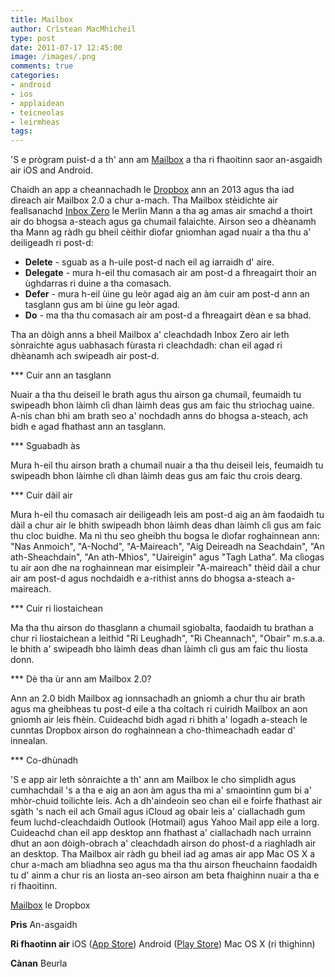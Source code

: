 ```yaml
---
title: Mailbox
author: Crìstean MacMhìcheil
type: post
date: 2011-07-17 12:45:00
image: /images/.png
comments: true
categories:
- android
- ios
- applaidean
- teicneolas
- leirmheas
tags:
---
```


'S e prògram puist-d a th' ann am [Mailbox](https://web.archive.org/web/20160314163527/http://www.mailboxapp.com/) a tha ri fhaoitinn saor an-asgaidh air iOS and Android.

<!--more-->

Chaidh an app a cheannachadh le [Dropbox](https://web.archive.org/web/20160314163527/https://www.dropbox.com/) ann an 2013 agus tha iad dìreach air Mailbox 2.0 a chur a-mach. Tha Mailbox stèidichte air feallsanachd [Inbox Zero](https://web.archive.org/web/20160314163527/http://www.43folders.com/43-folders-series-inbox-zero) le Merlin Mann a tha ag amas air smachd a thoirt air do bhogsa a-steach agus ga chumail falaichte. Airson seo a dhèanamh tha Mann ag ràdh gu bheil cèithir dìofar gnìomhan agad nuair a tha thu a' deiligeadh ri post-d:

* **Delete** - sguab as a h-uile post-d nach eil ag iarraidh d' aire.
* **Delegate** - mura h-eil thu comasach air am post-d a fhreagairt thoir an ùghdarras ri duine a tha comasach.
* **Defer** - mura h-eil ùine gu leòr agad aig an àm cuir am post-d ann an tasglann gus am bi ùine gu leòr agad.
* **Do** - ma tha thu comasach air am post-d a fhreagairt dèan e sa bhad.

Tha an dòigh anns a bheil Mailbox a' cleachdadh Inbox Zero air leth sònraichte agus uabhasach fùrasta ri cleachdadh: chan eil agad ri dhèanamh ach swipeadh air post-d.

*** Cuir ann an tasglann

Nuair a tha thu deiseil le brath agus thu airson ga chumail, feumaidh tu swipeadh bhon làimh clì dhan làimh deas gus am faic thu strìochag uaine. A-nis chan bhi am brath seo a' nochdadh anns do bhogsa a-steach, ach bidh e agad fhathast ann an tasglann.

*** Sguabadh às

Mura h-eil thu airson brath a chumail nuair a tha thu deiseil leis, feumaidh tu swipeadh bhon làimhe clì dhan làimh deas gus am faic thu crois dearg.

*** Cuir dàil air

Mura h-eil thu comasach air deiligeadh leis am post-d aig an àm faodaidh tu dàil a chur air le bhith swipeadh bhon làimh deas dhan làimh clì gus am faic thu cloc buidhe. Ma nì thu seo gheibh thu bogsa le dìofar roghainnean ann: "Nas Anmoich", "A-Nochd", "A-Maireach", "Aig Deireadh na Seachdain", "An ath-Sheachdain", "An ath-Mhìos", "Uaireigin" agus "Tagh Latha". Ma clìogas tu air aon dhe na roghainnean mar eisimpleir "A-maireach" thèid dàil a chur air am post-d agus nochdaidh e a-rithist anns do bhogsa a-steach a-maireach.

*** Cuir ri liostaichean

Ma tha thu airson do thasglann a chumail sgiobalta, faodaidh tu brathan a chur ri liostaichean a leithid "Ri Leughadh", "Ri Cheannach", "Obair" m.s.a.a. le bhith a' swipeadh bho làimh deas dhan làimh clì gus am faic thu liosta donn.

*** Dè tha ùr ann am Mailbox 2.0?

Ann an 2.0 bidh Mailbox ag ionnsachadh an gnìomh a chur thu air brath agus ma gheibheas tu post-d eile a tha coltach ri cuiridh Mailbox an aon gnìomh air leis fhèin. Cuideachd bidh agad ri bhith a' logadh a-steach le cunntas Dropbox airson do roghainnean a cho-thìmeachadh eadar d' innealan.

*** Co-dhùnadh

'S e app air leth sònraichte a th' ann am Mailbox le cho sìmplidh agus cumhachdail 's a tha e aig an aon àm agus tha mi a' smaointinn gum bi a' mhòr-chuid toilichte leis. Ach a dh'aindeoin seo chan eil e foirfe fhathast air sgàth 's nach eil ach Gmail agus iCloud ag obair leis a' ciallachadh gum feum luchd-cleachdaidh Outlook (Hotmail) agus Yahoo Mail app eile a lorg. Cuideachd chan eil app desktop ann fhathast a' ciallachadh nach urrainn dhut an aon dòigh-obrach a' cleachdadh airson do phost-d a riaghladh air an desktop. Tha Mailbox air ràdh gu bheil iad ag amas air app Mac OS X a chur a-mach am bliadhna seo agus ma tha thu airson fheuchainn faodaidh tu d' ainm a chur ris an liosta an-seo airson am beta fhaighinn nuair a tha e ri fhaoitinn.

[Mailbox](https://web.archive.org/web/20160314163527/http://www.mailboxapp.com/) le Dropbox

**Prìs** An-asgaidh

**Ri fhaotinn air** iOS ([App Store](https://web.archive.org/web/20160314163527/https://itunes.apple.com/us/app/mailbox/id576502633?mt=8)) Android ([Play Store](https://web.archive.org/web/20160314163527/https://play.google.com/store/apps/details?id=com.mailboxapp)) Mac OS X (ri thighinn)

**Cànan** Beurla
